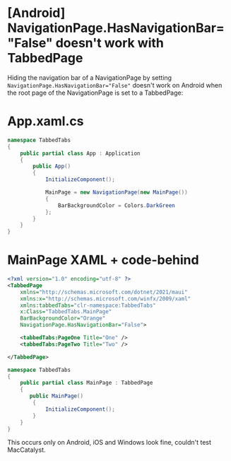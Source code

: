 # [Android] NavigationPage.HasNavigationBar="False" doesn't work with TabbedPage

Hiding the navigation bar of a NavigationPage by setting `NavigationPage.HasNavigationBar="False"` doesn't work on Android  when the root page of the NavigationPage is set to a TabbedPage:

# App.xaml.cs

```c#
namespace TabbedTabs
{
    public partial class App : Application
    {
        public App()
        {
            InitializeComponent();

            MainPage = new NavigationPage(new MainPage())
            {
                BarBackgroundColor = Colors.DarkGreen
            };
        }
    }
}
```

# MainPage XAML + code-behind

```xml
<?xml version="1.0" encoding="utf-8" ?>
<TabbedPage
    xmlns="http://schemas.microsoft.com/dotnet/2021/maui"
    xmlns:x="http://schemas.microsoft.com/winfx/2009/xaml"
    xmlns:tabbedTabs="clr-namespace:TabbedTabs"
    x:Class="TabbedTabs.MainPage"
    BarBackgroundColor="Orange"
    NavigationPage.HasNavigationBar="False">

    <tabbedTabs:PageOne Title="One" />
    <tabbedTabs:PageTwo Title="Two" />

</TabbedPage>
```

```c#
namespace TabbedTabs
{
    public partial class MainPage : TabbedPage
    {
       public MainPage()
        {
            InitializeComponent();
        }
    }
}
```

This occurs only on Android, iOS and Windows look fine, couldn't test MacCatalyst.